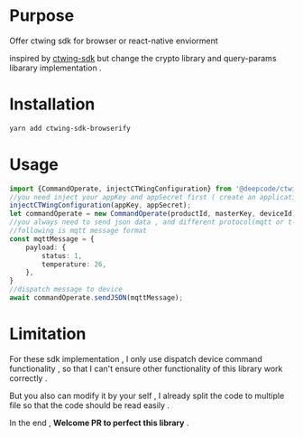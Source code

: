 # Purpose
Offer ctwing sdk for browser or react-native enviorment

inspired by [ctwing-sdk](https://github.com/c-tsy/ctwing) but change the crypto library and query-params
libarary implementation . 

# Installation
```bash
yarn add ctwing-sdk-browserify
```

# Usage
```typescript
import {CommandOperate, injectCTWingConfiguration} from '@deepcode/ctwing-sdk-browserify';
//you need inject your appKey and appSecret first ( create an application in ctwing platform and you will find them)
injectCTWingConfiguration(appKey, appSecret);
let commandOperate = new CommandOperate(productId, masterKey, deviceId);
//you always need to send json data , and different protocol(mqtt or t-link) have different message format
//following is mqtt message format
const mqttMessage = {
    payload: {
        status: 1,
        temperature: 26,
    },
}
//dispatch message to device
await commandOperate.sendJSON(mqttMessage);
```

# Limitation

For these sdk implementation , I only use dispatch device command functionality , 
so that I can't ensure other functionality of this library work correctly . 

But you also can modify it by your self , I already split the code to multiple file
so that the code should be read easily . 

In the end , **Welcome PR to perfect this library** .